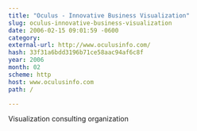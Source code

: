 ```yaml
---
title: "Oculus - Innovative Business Visualization"
slug: oculus-innovative-business-visualization
date: 2006-02-15 09:01:59 -0600
category: 
external-url: http://www.oculusinfo.com/
hash: 33f31a6bdd3196b71ce58aac94af6c8f
year: 2006
month: 02
scheme: http
host: www.oculusinfo.com
path: /

---
```


Visualization consulting organization
